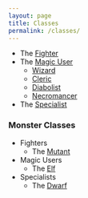 ```yaml
---
layout: page
title: Classes
permalink: /classes/
---
```


- The [Fighter](/class/fighter)
- The [Magic User](/class/magic-user)
  - [Wizard](/class/magic-user/wizard)
  - [Cleric](/class/magic-user/cleric)
  - [Diabolist](/class/magic-user/diabolist)
  - [Necromancer](/class/magic-user/necromancer)
- The [Specialist](/class/specialist)

### Monster Classes

- Fighters
  - The [Mutant](/class/fighter/mutant)
- Magic Users
  - The [Elf](/class/magic-user/elf)
- Specialists
  - The [Dwarf](/class/specialist/dwarf)
